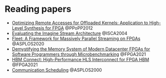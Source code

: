 # Reading papers

- [Optimizing Remote Accesses for Offloaded Kernels: Application to High-Level Synthesis for FPGA](06513573.md) @PPoPP2012
- [Evaluating the Imagine Stream Architecture](1028176.1006734.md) @ISCA2004
- [Fleet: A Framework for Massively Parallel Streaming on FPGAs](3373376.3378495.md) @ASPLOS2020
- [Demystifying the Memory System of Modern Datacenter FPGAs for Software Programmers through Microbenchmarking](c24-fpga2021-ubench.md) @FPGA2021
- [HBM Connect: High-Performance HLS Interconnect for FPGA HBM](fpga21_hbm_connect.md) @FPGA2021
- [Communication Scheduling](378993.379005.md) @ASPLOS2000
